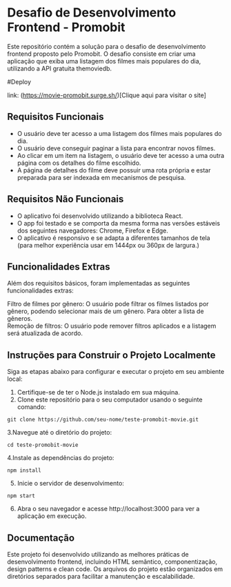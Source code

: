 # Desafio de Desenvolvimento Frontend - Promobit  
Este repositório contém a solução para o desafio de desenvolvimento frontend proposto pelo Promobit. O desafio consiste em criar uma aplicação que exiba uma listagem dos filmes mais populares do dia, utilizando a API gratuita themoviedb.  

#Deploy

link: (https://movie-promobit.surge.sh/)[Clique aqui para visitar o site]

## Requisitos Funcionais  
- O usuário deve ter acesso a uma listagem dos filmes mais populares do dia.  
- O usuário deve conseguir paginar a lista para encontrar novos filmes.  
- Ao clicar em um item na listagem, o usuário deve ter acesso a uma outra página com os detalhes do filme escolhido.  
- A página de detalhes do filme deve possuir uma rota própria e estar preparada para ser indexada em mecanismos de pesquisa. 

## Requisitos Não Funcionais  
- O aplicativo foi desenvolvido utilizando a biblioteca React.  
- O app foi testado e se comporta da mesma forma nas versões estáveis dos seguintes navegadores: Chrome, Firefox e Edge. 
- O aplicativo é responsivo e se adapta a diferentes tamanhos de tela (para melhor experiência usar em 1444px ou 360px de largura.)

## Funcionalidades Extras  
Além dos requisitos básicos, foram implementadas as seguintes funcionalidades extras:  

Filtro de filmes por gênero: O usuário pode filtrar os filmes listados por gênero, podendo selecionar mais de um gênero. Para obter a lista de gêneros.  
Remoção de filtros: O usuário pode remover filtros aplicados e a listagem será atualizada de acordo.  

## Instruções para Construir o Projeto Localmente  
Siga as etapas abaixo para configurar e executar o projeto em seu ambiente local:  

1. Certifique-se de ter o Node.js instalado em sua máquina.  
2. Clone este repositório para o seu computador usando o seguinte comando:  

```
git clone https://github.com/seu-nome/teste-promobit-movie.git
```

3.Navegue até o diretório do projeto:  

```
cd teste-promobit-movie
```

4.Instale as dependências do projeto:  

```
npm install
```
5. Inicie o servidor de desenvolvimento:  

```
npm start
```
6. Abra o seu navegador e acesse http://localhost:3000 para ver a aplicação em execução.  

## Documentação  

Este projeto foi desenvolvido utilizando as melhores práticas de desenvolvimento frontend, incluindo HTML semântico, componentização, design patterns e clean code. Os arquivos do projeto estão organizados em diretórios separados para facilitar a manutenção e escalabilidade.  

